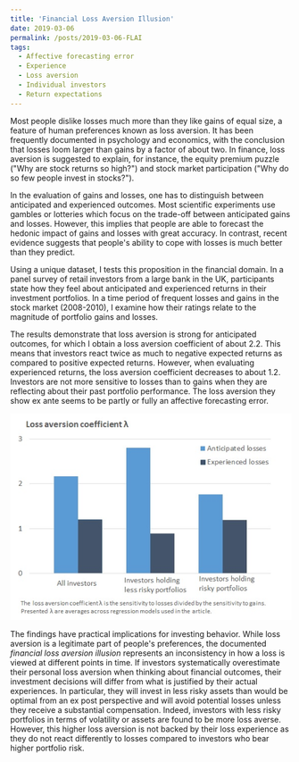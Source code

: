 ```yaml
---
title: 'Financial Loss Aversion Illusion'
date: 2019-03-06
permalink: /posts/2019-03-06-FLAI
tags:
  - Affective forecasting error
  - Experience
  - Loss aversion
  - Individual investors
  - Return expectations
---
```


Most people dislike losses much more than they like gains of equal size, a feature of human preferences known as loss aversion. It has been frequently documented in psychology and economics, with the conclusion that losses loom larger than gains by a factor of about two. In finance, loss aversion is suggested to explain, for instance, the equity premium puzzle ("Why are stock returns so high?") and stock market participation ("Why do so few people invest in stocks?").

In the evaluation of gains and losses, one has to distinguish between anticipated and experienced outcomes. Most scientific experiments use gambles or lotteries which focus on the trade-off between anticipated gains and losses. However, this implies that people are able to forecast the hedonic impact of gains and losses with great accuracy. In contrast, recent evidence suggests that people's ability to cope with losses is much better than they predict.

Using a unique dataset, I tests this proposition in the financial domain. In a panel survey of retail investors from a large bank in the UK, participants state how they feel about anticipated and experienced returns in their investment portfolios. In a time period of frequent losses and gains in the stock market (2008-2010), I examine how their ratings relate to the magnitude of portfolio gains and losses.

The results demonstrate that loss aversion is strong for anticipated outcomes, for which I obtain a loss aversion coefficient of about 2.2. This means that investors react twice as much to negative expected returns as compared to positive expected returns. However, when evaluating experienced returns, the loss aversion coefficient decreases to about 1.2. Investors are not more sensitive to losses than to gains when they are reflecting about their past portfolio performance. The loss aversion they show ex ante seems to be partly or fully an affective forecasting error.

<img src='/images/Loss Aversion.jpg'>

The findings have practical implications for investing behavior. While loss aversion is a legitimate part of people's preferences, the documented <i>financial loss aversion illusion</i> represents an inconsistency in how a loss is viewed at different points in time. If investors systematically overestimate their personal loss aversion when thinking about financial outcomes, their investment decisions will differ from what is justified by their actual experiences. In particular, they will invest in less risky assets than would be optimal from an ex post perspective and will avoid potential losses unless they receive a substantial compensation. Indeed, investors with less risky portfolios in terms of volatility or assets are found to be more loss averse. However, this higher loss aversion is not backed by their loss experience as they do not react differently to losses compared to investors who bear higher portfolio risk.
